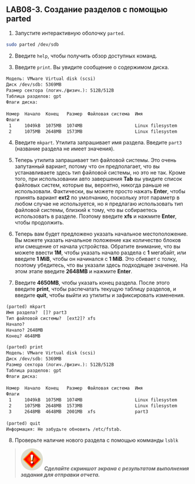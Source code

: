 ## LAB08-3. Создание разделов с помощью parted

1. Запустите интерактивную оболочку `parted`.
```bash
sudo parted /dev/sdb
```

2. Введите `help`, чтобы получить обзор доступных команд.

3. Введите `print`. Вы увидите сообщение о содержимом диска.

```console
Модель: VMware Virtual disk (scsi)
Диск /dev/sdb: 5369MB
Размер сектора (логич./физич.): 512B/512B
Таблица разделов: gpt
Флаги диска:

Номер  Начало  Конец   Размер  Файловая система  Имя               Флаги
 1     1049kB  1075MB  1074MB                    Linux filesystem
 2     1075MB  2648MB  1573MB                    Linux filesystem
```

4. Введите `mkpart`. Утилита запрашивает имя раздела. Введите `part3` (название раздела не имеет значения).

5. Теперь утилита запрашивает тип файловой системы. Это очень запутанный вариант, потому что он предполагает, что вы устанавливаете здесь тип файловой системы, но это не так. Кроме того, при использовании авто завершения **Tab** вы увидите список файловых систем, которые вы, вероятно, никогда раньше не использовали. Фактически, вы можете просто нажать **Enter**, чтобы принять вариант **ext2** по умолчанию, поскольку этот параметр в любом случае не используется, но я предлагаю использовать тип файловой системы, близкий к тому, что вы собираетесь использовать в разделе. Поэтому введите **xfs** и нажмите **Enter**, чтобы продолжить.

6. Теперь вам будет предложено указать начальное местоположение. Вы можете указать начальное положение как количество блоков или смещение от начала устройства. Обратите внимание, что вы можете ввести **1M**, чтобы указать начало раздела с **1** мегабайт, или введите **1 MiB**, чтобы он начинался с **1 MiB**. Это сбивает с толку, поэтому убедитесь, что вы указали здесь подходящее значение. На этом этапе введите **2648MB** и нажмите **Enter**.

7. Введите **4650MB**, чтобы указать конец раздела. После этого введите **print**, чтобы распечатать текущую таблицу разделов, и введите **quit**, чтобы выйти из утилиты и зафиксировать изменения.
```console
(parted) mkpart
Имя раздела?  []? part3
Тип файловой системы?  [ext2]? xfs
Начало?
Начало? 2648MB
Конец? 4648MB
```

```console
(parted) print
Модель: VMware Virtual disk (scsi)
Диск /dev/sdb: 5369MB
Размер сектора (логич./физич.): 512B/512B
Таблица разделов: gpt
Флаги диска:

Номер  Начало  Конец   Размер  Файловая система  Имя               Флаги
 1     1049kB  1075MB  1074MB                    Linux filesystem
 2     1075MB  2648MB  1573MB                    Linux filesystem
 3     2648MB  4648MB  2001MB  xfs               part3

(parted) quit
Информация: Не забудьте обновить /etc/fstab.
```

8. Проверьте наличие нового раздела с помощью комманды `lsblk`
   
>![Screenshot](../img/attention.png)
***Cделайте скриншот экрана c результатом выполнения задания для отправки отчета.***
